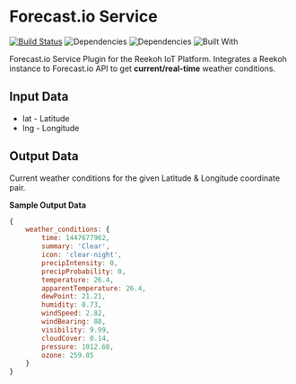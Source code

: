 # Forecast.io Service

[![Build Status](https://travis-ci.org/Reekoh/forecast.io-service.svg)](https://travis-ci.org/Reekoh/forecast.io-service)
![Dependencies](https://img.shields.io/david/Reekoh/forecast.io-service.svg)
![Dependencies](https://img.shields.io/david/dev/Reekoh/forecast.io-service.svg)
![Built With](https://img.shields.io/badge/built%20with-gulp-red.svg)

Forecast.io Service Plugin for the Reekoh IoT Platform. Integrates a Reekoh instance to Forecast.io API to get **current/real-time** weather conditions.

## Input Data

* lat - Latitude
* lng - Longitude

## Output Data

Current weather conditions for the given Latitude & Longitude coordinate pair.

__Sample Output Data__

```javascript
{
	weather_conditions: {
		time: 1447677962,
		summary: 'Clear',
		icon: 'clear-night',
		precipIntensity: 0,
		precipProbability: 0,
		temperature: 26.4,
		apparentTemperature: 26.4,
		dewPoint: 21.21,
		humidity: 0.73,
		windSpeed: 2.82,
		windBearing: 88,
		visibility: 9.99,
		cloudCover: 0.14,
		pressure: 1012.68,
		ozone: 259.85
	}
}
```